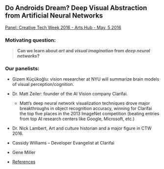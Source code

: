 ## Do Androids Dream? Deep Visual Abstraction from Artificial Neural Networks

[Panel: Creative Tech Week 2016 - Arts Hub - May, 5 2016](https://creativetechweek2016.sched.org/event/c7971118393cf6ab79cf038d0cbe55d4)


### Motivating question:
> **Can we learn about _art_ and _visual imagination_ from _deep neural networks_?**


### Our panelists:
- Gizem Küçükoğlu: vision researcher at NYU will summarize brain models of visual perception/cognition.

- Dr. Matt Zeiler: founder of the AI Vision company Clarifai.
   - Matt’s deep neural network visualization techniques drove major breakthroughs in object recognition accuracy, winning for Clarifai the top five places in the 2013 ImageNet competition (beating entries from top AI research centers like Google, Microsoft, etc.)

- Dr. Nick Lambert, Art and culture historian and a major figure in CTW 2016.

- Cassidy Williams – Developer Evangelist at Clarifai

- Gene Miller




- [References](References.md)
